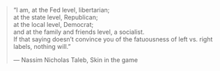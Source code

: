 > “I am, at the Fed level, libertarian; <br/>
> at the state level, Republican; <br/>
> at the local level, Democrat; <br/>
> and at the family and friends level, a socialist. <br/>
> If that saying doesn’t convince you of the fatuousness of left vs. right labels, nothing will.”
> 
> ― Nassim Nicholas Taleb, Skin in the game
